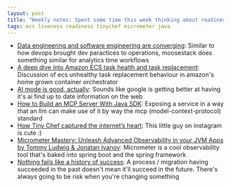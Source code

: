 ```yaml
---
layout: post
title: "Weekly notes: Spent some time this week thinking about readiness vs liveness of a task as we roll into ecs"
tags: ecs liveness readiness tinychef micrometer java
---
```


* [Data engineering and software engineering are converging](https://clickhouse.com/blog/eight-principles-of-great-developer-experience-for-data-infrastructure): Similar to how devops brought dev paractices to operations, moosestack does something similar for analytics time workflows
* [A deep dive into Amazon ECS task health and task replacement](https://aws.amazon.com/blogs/containers/a-deep-dive-into-amazon-ecs-task-health-and-task-replacement/): Discussion of ecs unhealthy task replacement behaviour in amazon's home grown container orchestrator
* [AI mode is good, actually](https://simonwillison.net/2025/Sep/7/ai-mode/): Sounds like google is getting better at having it's ai find up to date information on the web
* [How to Build an MCP Server With Java SDK](https://dzone.com/articles/how-to-build-an-mcp-server-with-java-sdk): Exposing a service in a way that an llm can make use of it by way the mcp (model-context-protocol) standard
* [How Tiny Chef captured the internet’s heart](https://www.youtube.com/watch?v=O_eStlN2wkU&list=WL&index=33): This little guy on instagram is cute :)
* [Micrometer Mastery: Unleash Advanced Observability in your JVM Apps by Tommy Ludwig & Jonatan Ivanov](https://www.youtube.com/watch?v=Qyku6cR6ADY): Micrometer is a cool observability tool that's baked into spring boot and the spring framework
* [Nothing fails like a history of success](https://surfingcomplexity.blog/2025/09/07/nothing-fails-like-a-history-of-success/): A process / migration having succeeded in the past doesn't mean it'll succeed in the future. There's always going to be risk when you're changing something